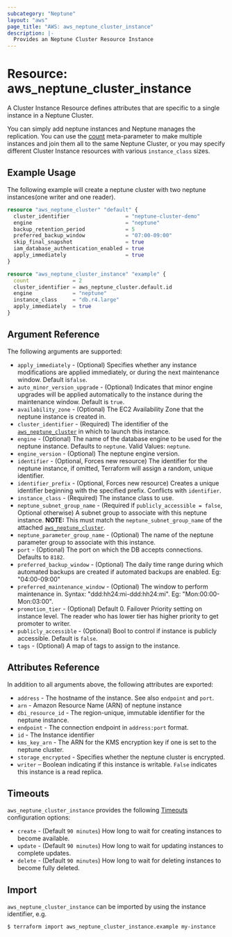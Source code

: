 ```yaml
---
subcategory: "Neptune"
layout: "aws"
page_title: "AWS: aws_neptune_cluster_instance"
description: |-
  Provides an Neptune Cluster Resource Instance
---
```


# Resource: aws_neptune_cluster_instance

A Cluster Instance Resource defines attributes that are specific to a single instance in a Neptune Cluster.

You can simply add neptune instances and Neptune manages the replication. You can use the [count][1]
meta-parameter to make multiple instances and join them all to the same Neptune Cluster, or you may specify different Cluster Instance resources with various `instance_class` sizes.


## Example Usage

The following example will create a neptune cluster with two neptune instances(one writer and one reader).

```terraform
resource "aws_neptune_cluster" "default" {
  cluster_identifier                  = "neptune-cluster-demo"
  engine                              = "neptune"
  backup_retention_period             = 5
  preferred_backup_window             = "07:00-09:00"
  skip_final_snapshot                 = true
  iam_database_authentication_enabled = true
  apply_immediately                   = true
}

resource "aws_neptune_cluster_instance" "example" {
  count              = 2
  cluster_identifier = aws_neptune_cluster.default.id
  engine             = "neptune"
  instance_class     = "db.r4.large"
  apply_immediately  = true
}
```

## Argument Reference

The following arguments are supported:

* `apply_immediately` - (Optional) Specifies whether any instance modifications
  are applied immediately, or during the next maintenance window. Default is`false`.
* `auto_minor_version_upgrade` - (Optional) Indicates that minor engine upgrades will be applied automatically to the instance during the maintenance window. Default is `true`.
* `availability_zone` - (Optional) The EC2 Availability Zone that the neptune instance is created in.
* `cluster_identifier` - (Required) The identifier of the [`aws_neptune_cluster`](/docs/providers/aws/r/neptune_cluster.html) in which to launch this instance.
* `engine` - (Optional) The name of the database engine to be used for the neptune instance. Defaults to `neptune`. Valid Values: `neptune`.
* `engine_version` - (Optional) The neptune engine version.
* `identifier` - (Optional, Forces new resource) The identifier for the neptune instance, if omitted, Terraform will assign a random, unique identifier.
* `identifier_prefix` - (Optional, Forces new resource) Creates a unique identifier beginning with the specified prefix. Conflicts with `identifier`.
* `instance_class` - (Required) The instance class to use.
* `neptune_subnet_group_name` - (Required if `publicly_accessible = false`, Optional otherwise) A subnet group to associate with this neptune instance. **NOTE:** This must match the `neptune_subnet_group_name` of the attached [`aws_neptune_cluster`](/docs/providers/aws/r/neptune_cluster.html).
* `neptune_parameter_group_name` - (Optional) The name of the neptune parameter group to associate with this instance.
* `port` - (Optional) The port on which the DB accepts connections. Defaults to `8182`.
* `preferred_backup_window` - (Optional) The daily time range during which automated backups are created if automated backups are enabled. Eg: "04:00-09:00"
* `preferred_maintenance_window` - (Optional) The window to perform maintenance in.
  Syntax: "ddd:hh24:mi-ddd:hh24:mi". Eg: "Mon:00:00-Mon:03:00".
* `promotion_tier` - (Optional) Default 0. Failover Priority setting on instance level. The reader who has lower tier has higher priority to get promoter to writer.
* `publicly_accessible` - (Optional) Bool to control if instance is publicly accessible. Default is `false`.
* `tags` - (Optional) A map of tags to assign to the instance.

## Attributes Reference

In addition to all arguments above, the following attributes are exported:

* `address` - The hostname of the instance. See also `endpoint` and `port`.
* `arn` - Amazon Resource Name (ARN) of neptune instance
* `dbi_resource_id` - The region-unique, immutable identifier for the neptune instance.
* `endpoint` - The connection endpoint in `address:port` format.
* `id` - The Instance identifier
* `kms_key_arn` - The ARN for the KMS encryption key if one is set to the neptune cluster.
* `storage_encrypted` - Specifies whether the neptune cluster is encrypted.
* `writer` – Boolean indicating if this instance is writable. `False` indicates this instance is a read replica.

[1]: https://www.terraform.io/docs/configuration/meta-arguments/count.html

## Timeouts

`aws_neptune_cluster_instance` provides the following
[Timeouts](https://www.terraform.io/docs/configuration/blocks/resources/syntax.html#operation-timeouts) configuration options:

- `create` - (Default `90 minutes`) How long to wait for creating instances to become available.
- `update` - (Default `90 minutes`) How long to wait for updating instances to complete updates.
- `delete` - (Default `90 minutes`) How long to wait for deleting instances to become fully deleted.

## Import

`aws_neptune_cluster_instance` can be imported by using the instance identifier, e.g.

```
$ terraform import aws_neptune_cluster_instance.example my-instance
```
